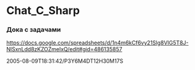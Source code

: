 # Chat_C_Sharp

### Дока с задачами
https://docs.google.com/spreadsheets/d/1n4m6kCf6vy21Slg8VIG5T8J-NlSxnLdd8zKZOZmeIxQ/edit#gid=486135857

2005-08-09T18:31:42/P3Y6M4DT12H30M17S
